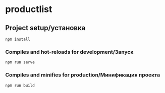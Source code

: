 # productlist

## Project setup/установка
```
npm install
```

### Compiles and hot-reloads for development/Запуск
```
npm run serve
```

### Compiles and minifies for production/Минификация проекта
```
npm run build
```
